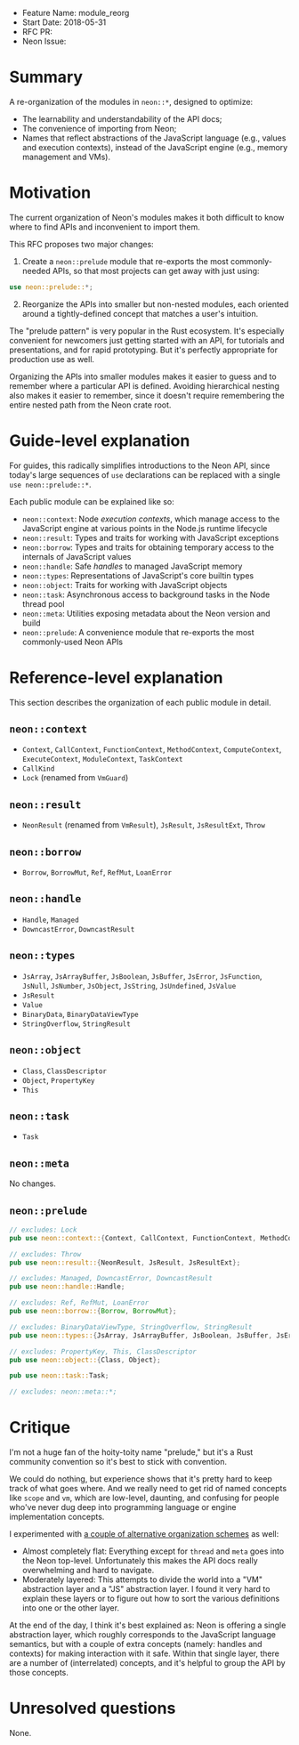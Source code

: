 - Feature Name: module_reorg
- Start Date: 2018-05-31
- RFC PR:
- Neon Issue:

# Summary
[summary]: #summary

A re-organization of the modules in `neon::*`, designed to optimize:
- The learnability and understandability of the API docs;
- The convenience of importing from Neon;
- Names that reflect abstractions of the JavaScript language (e.g., values and execution contexts), instead of the JavaScript engine (e.g., memory management and VMs).

# Motivation
[motivation]: #motivation

The current organization of Neon's modules makes it both difficult to know where to find APIs and inconvenient to import them.

This RFC proposes two major changes:

1. Create a `neon::prelude` module that re-exports the most commonly-needed APIs, so that most projects can get away with just using:
```rust
use neon::prelude::*;
```
2. Reorganize the APIs into smaller but non-nested modules, each oriented around a tightly-defined concept that matches a user's intuition.

The "prelude pattern" is very popular in the Rust ecosystem. It's especially convenient for newcomers just getting started with an API, for tutorials and presentations, and for rapid prototyping. But it's perfectly appropriate for production use as well.

Organizing the APIs into smaller modules makes it easier to guess and to remember where a particular API is defined. Avoiding hierarchical nesting also makes it easier to remember, since it doesn't require remembering the entire nested path from the Neon crate root.

# Guide-level explanation
[guide-level-explanation]: #guide-level-explanation

For guides, this radically simplifies introductions to the Neon API, since today's large sequences of `use` declarations can be replaced with a single `use neon::prelude::*`.

Each public module can be explained like so:

- `neon::context`: Node _execution contexts_, which manage access to the JavaScript engine at various points in the Node.js runtime lifecycle
- `neon::result`: Types and traits for working with JavaScript exceptions
- `neon::borrow`: Types and traits for obtaining temporary access to the internals of JavaScript values
- `neon::handle`: Safe _handles_ to managed JavaScript memory
- `neon::types`: Representations of JavaScript's core builtin types
- `neon::object`: Traits for working with JavaScript objects
- `neon::task`: Asynchronous access to background tasks in the Node thread pool
- `neon::meta`: Utilities exposing metadata about the Neon version and build
- `neon::prelude`: A convenience module that re-exports the most commonly-used Neon APIs

# Reference-level explanation
[reference-level-explanation]: #reference-level-explanation

This section describes the organization of each public module in detail.

## `neon::context`

- `Context`, `CallContext`, `FunctionContext`, `MethodContext`, `ComputeContext`, `ExecuteContext`, `ModuleContext`, `TaskContext`
- `CallKind`
- `Lock` (renamed from `VmGuard`)

## `neon::result`

- `NeonResult` (renamed from `VmResult`), `JsResult`, `JsResultExt`, `Throw`

## `neon::borrow`

- `Borrow`, `BorrowMut`, `Ref`, `RefMut`, `LoanError`

## `neon::handle`

- `Handle`, `Managed`
- `DowncastError`, `DowncastResult`

## `neon::types`

- `JsArray`, `JsArrayBuffer`, `JsBoolean`, `JsBuffer`, `JsError`, `JsFunction`, `JsNull`, `JsNumber`, `JsObject`, `JsString`, `JsUndefined`, `JsValue`
- `JsResult`
- `Value`
- `BinaryData`, `BinaryDataViewType`
- `StringOverflow`, `StringResult`

## `neon::object`

- `Class`, `ClassDescriptor`
- `Object`, `PropertyKey`
- `This`

## `neon::task`

- `Task`

## `neon::meta`

No changes.

## `neon::prelude`

```rust
// excludes: Lock
pub use neon::context::{Context, CallContext, FunctionContext, MethodContext, ComputeContext, ExecuteContext, ModuleContext, TaskContext, CallKind};

// excludes: Throw
pub use neon::result::{NeonResult, JsResult, JsResultExt};

// excludes: Managed, DowncastError, DowncastResult
pub use neon::handle::Handle;

// excludes: Ref, RefMut, LoanError
pub use neon::borrow::{Borrow, BorrowMut};

// excludes: BinaryDataViewType, StringOverflow, StringResult
pub use neon::types::{JsArray, JsArrayBuffer, JsBoolean, JsBuffer, JsError, JsFunction, JsNull, JsNumber, JsObject, JsString, JsUndefined, JsValue, JsResult, Value, BinaryData};

// excludes: PropertyKey, This, ClassDescriptor
pub use neon::object::{Class, Object};

pub use neon::task::Task;

// excludes: neon::meta::*;
```

# Critique
[critique]: #critique

I'm not a huge fan of the hoity-toity name "prelude," but it's a Rust community convention so it's best to stick with convention.

We could do nothing, but experience shows that it's pretty hard to keep track of what goes where. And we really need to get rid of named concepts like `scope` and `vm`, which are low-level, daunting, and confusing for people who've never dug deep into programming language or engine implementation concepts.

I experimented with [a couple of alternative organization schemes](https://gist.github.com/dherman/add90b760549f15cf90b3e249a06f504) as well:
- Almost completely flat: Everything except for `thread` and `meta` goes into the Neon top-level. Unfortunately this makes the API docs really overwhelming and hard to navigate.
- Moderately layered: This attempts to divide the world into a "VM" abstraction layer and a "JS" abstraction layer. I found it very hard to explain these layers or to figure out how to sort the various definitions into one or the other layer.

At the end of the day, I think it's best explained as: Neon is offering a single abstraction layer, which roughly corresponds to the JavaScript language semantics, but with a couple of extra concepts (namely: handles and contexts) for making interaction with it safe. Within that single layer, there are a number of (interrelated) concepts, and it's helpful to group the API by those concepts.

# Unresolved questions
[unresolved]: #unresolved-questions

None.
